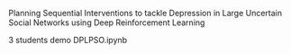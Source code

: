 Planning Sequential Interventions to tackle Depression in Large Uncertain Social Networks using Deep Reinforcement Learning

3 students demo DPLPSO.ipynb 
